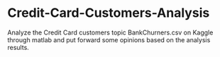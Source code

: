 # Credit-Card-Customers-Analysis
Analyze the Credit Card customers topic BankChurners.csv on Kaggle through matlab and put forward some opinions based on the analysis results.
